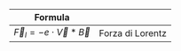 
| Formula                               |                  |
| ------------------------------------- | ---------------- |
| $\vec F_l = -e \cdot \vec V * \vec B$ | Forza di Lorentz |
